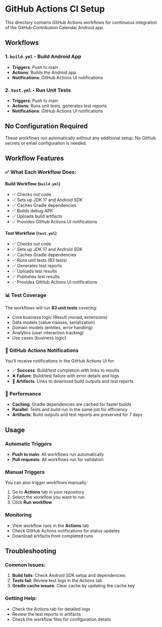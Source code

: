 # GitHub Actions CI Setup

This directory contains GitHub Actions workflows for continuous integration of the GitHub Contribution Calendar Android app.

## Workflows

### 1. `build.yml` - Build Android App
- **Triggers**: Push to main
- **Actions**: Builds the Android app
- **Notifications**: GitHub Actions UI notifications

### 2. `test.yml` - Run Unit Tests
- **Triggers**: Push to main
- **Actions**: Runs unit tests, generates test reports
- **Notifications**: GitHub Actions UI notifications

## No Configuration Required

These workflows run automatically without any additional setup. No GitHub secrets or email configuration is needed.

## Workflow Features

### ✅ What Each Workflow Does:

#### Build Workflow (`build.yml`)
- ✅ Checks out code
- ✅ Sets up JDK 17 and Android SDK
- ✅ Caches Gradle dependencies
- ✅ Builds debug APK
- ✅ Uploads build artifacts
- ✅ Provides GitHub Actions UI notifications

#### Test Workflow (`test.yml`)
- ✅ Checks out code
- ✅ Sets up JDK 17 and Android SDK
- ✅ Caches Gradle dependencies
- ✅ Runs unit tests (83 tests)
- ✅ Generates test reports
- ✅ Uploads test results
- ✅ Publishes test results
- ✅ Provides GitHub Actions UI notifications

### 📊 Test Coverage

The workflows will run **83 unit tests** covering:
- Core business logic (Result monad, extensions)
- Data models (value classes, serialization)
- Domain models (entities, error handling)
- Analytics (user interaction tracking)
- Use cases (business logic)

### 📧 GitHub Actions Notifications

You'll receive notifications in the GitHub Actions UI for:
- ✅ **Success**: Build/test completion with links to results
- ❌ **Failure**: Build/test failure with error details and logs
- 📎 **Artifacts**: Links to download build outputs and test reports

### 🚀 Performance

- **Caching**: Gradle dependencies are cached for faster builds
- **Parallel**: Tests and build run in the same job for efficiency
- **Artifacts**: Build outputs and test reports are preserved for 7 days

## Usage

### Automatic Triggers
- **Push to main**: All workflows run automatically
- **Pull requests**: All workflows run for validation

### Manual Triggers
You can also trigger workflows manually:
1. Go to **Actions** tab in your repository
2. Select the workflow you want to run
3. Click **Run workflow**

### Monitoring
- View workflow runs in the **Actions** tab
- Check GitHub Actions notifications for status updates
- Download artifacts from completed runs

## Troubleshooting

### Common Issues:

1. **Build fails**: Check Android SDK setup and dependencies
2. **Tests fail**: Review test logs in the Actions tab
3. **Gradle cache issues**: Clear cache by updating the cache key

### Getting Help:
- Check the Actions tab for detailed logs
- Review the test reports in artifacts
- Check the workflow files for configuration details
